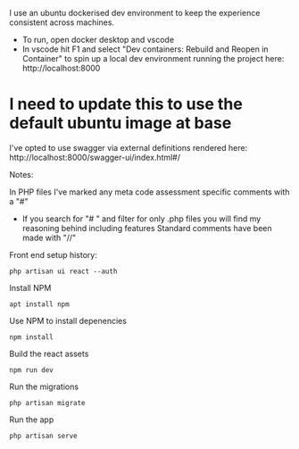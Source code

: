 I use an ubuntu dockerised dev environment to keep the experience consistent across machines.
- To run, open docker desktop and vscode
- In vscode hit F1 and select "Dev containers: Rebuild and Reopen in Container" to spin up a local dev environment running the project here: http://localhost:8000
# I need to update this to use the default ubuntu image at base
I've opted to use swagger via external definitions rendered here: http://localhost:8000/swagger-ui/index.html#/

Notes:

In PHP files I've marked any meta code assessment specific comments with a "#"
- If you search for "# " and filter for only .php files you will find my reasoning behind including features
Standard comments have been made with "//"

Front end setup history:
```
php artisan ui react --auth
```

Install NPM
```
apt install npm
```

Use NPM to install depenencies
```
npm install
```

Build the react assets
```
npm run dev
```

Run the migrations
```
php artisan migrate
```

Run the app
```
php artisan serve

```